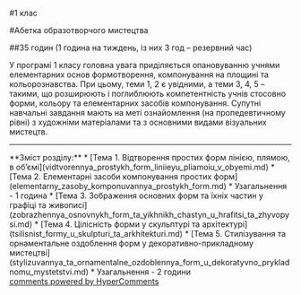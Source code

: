 <div id="hypercomments_widget" class="js-hypercomments-widget invisible"></div>

#1 клас

#Абетка образотворчого мистецтва 

##35 годин (1 година на тиждень, із них 3 год – резервний час)

У програмі 1 класу головна увага приділяється опановуванню учнями елементарних основ формотворення, компонування на площині та кольорознавства. При цьому, теми 1, 2 є увідними, а теми 3, 4, 5 – такими, що розширюють і поглиблюють компетентність учнів стосовно форми, кольору та елементарних засобів компонування. Супутні навчальні завдання мають на меті ознайомлення (на пропедевтичному рівні) з художніми матеріалами та з основними видами візуальних мистецтв.
<hr>
**Зміст розділу:**
*	[Тема 1.  Відтворення простих форм лінією, плямою, в об’ємі](vidtvorennya_prostykh_form_liniieyu_pliamoiu_v_obyemi.md)
*	[Тема 2.  Елементарні засоби компонування простих форм](elementarny_zasoby_komponuvannya_prostykh_form.md)
*	Узагальнення - 1 година
*	[Тема 3.  Зображення основних форм та їхніх частин у графіці та живописі](zobrazhennya_osnovnykh_form_ta_yikhnikh_chastyn_u_hrafitsi_ta_zhyvopysi.md)
*	[Тема 4.  Цілісність форми у скульптурі та архітектурі](tsilisnist_formy_u_skulpturi_ta_arkhitekturi.md)
*	[Тема 5.  Стилізування та орнаментальне оздоблення форм у декоративно-прикладному мистецтві](stylizuvannya_ta_ornamentalne_ozdoblennya_form_u_dekoratyvno_prykladnomu_mystetstvi.md)
*	Узагальнення - 2 години


<div class="js-hypercomments-container">
    <a href="http://hypercomments.com" class="hc-link" title="comments widget">comments powered by HyperComments</a>
</div>